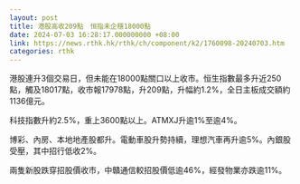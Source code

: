 ```yaml
---
layout: post
title: 港股高收209點　恒指未企穩18000點
date: 2024-07-03 16:28:17.000000000 +08:00
link: https://news.rthk.hk/rthk/ch/component/k2/1760098-20240703.htm
categories: rthk
---
```


港股連升3個交易日，但未能在18000點關口以上收市。恒生指數最多升近250點，觸及18017點，收市報17978點，升209點，升幅約1.2%，全日主板成交額約1136億元。

科技指數升約2.5%，重上3600點以上。ATMXJ升逾1%至逾4%。

博彩、內房、本地地產股都升。電動車股升勢持續，理想汽車再升逾5%。內銀股受壓，其中招行低收2%。

兩隻新股跌穿招股價收市，中贛通信較招股價低逾46%，經發物業亦跌逾11%。
